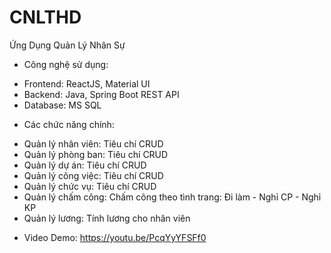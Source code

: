 # CNLTHD
Ứng Dụng Quản Lý Nhân Sự
* Công nghệ sử dụng:
+ Frontend: ReactJS, Material UI
+ Backend: Java, Spring Boot REST API
+ Database: MS SQL
- Các chức năng chính:
+ Quản lý nhân viên: Tiêu chí CRUD
+ Quản lý phòng ban: Tiêu chí CRUD
+ Quản lý dự án: Tiêu chí CRUD
+ Quản lý công việc: Tiêu chí CRUD
+ Quản lý chức vụ: Tiêu chí CRUD
+ Quản lý chấm công: Chấm công theo tình trang: Đi làm - Nghỉ CP - Nghỉ KP
+ Quản lý lương: Tính lương cho nhân viên
- Video Demo: https://youtu.be/PcqYyYFSFf0
